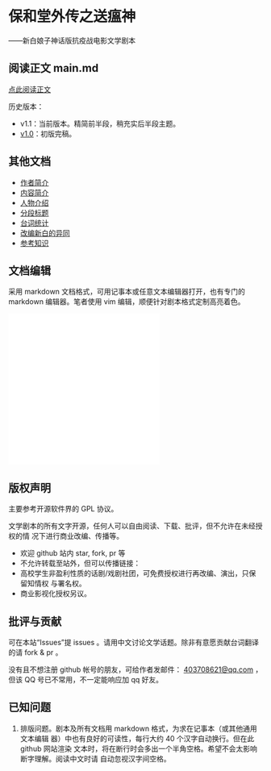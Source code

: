 # 保和堂外传之送瘟神

——新白娘子神话版抗疫战电影文学剧本

## 阅读正文 main.md

[点此阅读正文](main.md)

历史版本：

* v1.1：当前版本。精简前半段，稍充实后半段主题。
* [v1.0](https://github.com/lymslive/songwenshen/tree/v1.0)：初版完稿。

## 其他文档

* [作者简介](material/author.md)
* [内容简介](material/intro.md)
* [人物介绍](material/roles.md)
* [分段标题](material/title.md)
* [台词统计](material/stats.md)
* [改编新白的异同](material/diff-xinbai.md)
* [参考知识](material/refers.md)

## 文档编辑

采用 markdown 文档格式，可用记事本或任意文本编辑器打开，也有专门的 markdown
编辑器。笔者使用 vim 编辑，顺便针对剧本格式定制高亮着色。

![vim截图1](material/screenshot1.md)
![vim截图2](material/screenshot2.md)

## 版权声明

主要参考开源软件界的 GPL 协议。

文学剧本的所有文字开源，任何人可以自由阅读、下载、批评，但不允许在未经授权的情
况下进行商业改编、传播等。

* 欢迎 github 站内 star, fork, pr 等
* 不允许转载至站外，但可以传播链接：
* 高校学生非盈利性质的话剧/戏剧社团，可免费授权进行再改编、演出，只保留知情权
  与署名权。
* 商业影视化授权另议。

## 批评与贡献

可在本站“Issues”提 issues 。请用中文讨论文学话题。除非有意愿贡献台词翻译的请
fork & pr 。

没有且不想注册 github 帐号的朋友，可给作者发邮件： 403708621@qq.com ，但该 QQ
号已不常用，不一定能响应加 qq 好友。

## 已知问题

1. 排版问题。剧本及所有文档用 markdown 格式，为求在记事本（或其他通用文本编辑
   器）中也有良好的可读性，每行大约 40 个汉字自动换行。但在此 github 网站渲染
   文本时，将在断行时会多出一个半角空格。希望不会太影响断字理解。阅读中文时请
   自动忽视汉字间空格。
